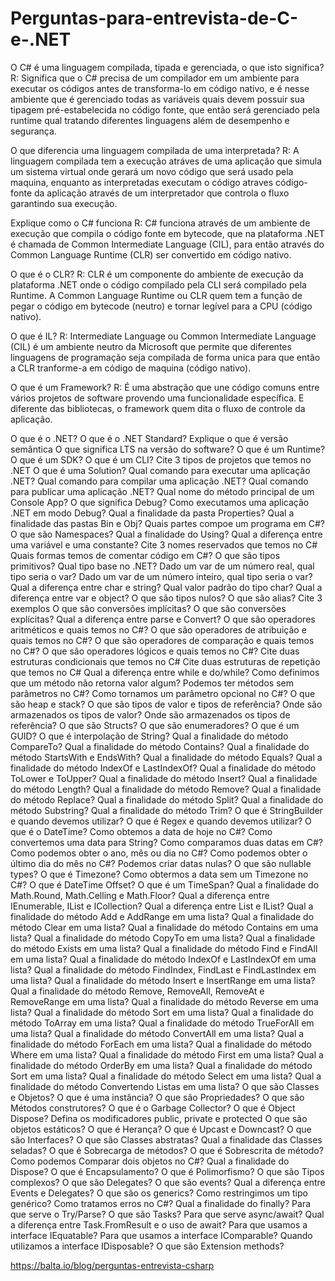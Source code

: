 # Perguntas-para-entrevista-de-C-e-.NET

O C# é uma linguagem compilada, tipada e gerenciada, o que isto significa?
    R: Significa que o C# precisa de um compilador em um ambiente para executar os códigos antes de transforma-lo em código nativo, e é nesse ambiente que é gerenciado todas as variáveis quais devem possuir sua tipagem pré-estabelecida no código fonte, que então será gerenciado pela runtime qual tratando diferentes linguagens além de desempenho e segurança.
        
O que diferencia uma linguagem compilada de uma interpretada?
    R: A linguagem compilada tem a execução atráves de uma aplicação que simula um sistema virtual onde gerará um novo código que será usado pela maquina, enquanto as interpretadas executam o código atraves código-fonte da aplicação através de um interpretador que controla o fluxo garantindo sua execução.
    
Explique como o C# funciona
    R: C# funciona através de um ambiente de execução que compila o código fonte em bytecode, que na plataforma .NET é chamada de Common Intermediate Language (CIL), para então através do Common Language Runtime (CLR) ser convertido em código nativo.
    
O que é o CLR?
    R: CLR é um componente do ambiente de execução da plataforma .NET onde o código compilado pela CLI será compilado pela Runtime. A Common Language Runtime ou CLR quem tem a função de pegar o código em bytecode (neutro) e tornar legível para a CPU (código nativo). 
    
O que é IL?
    R: Intermediate Language ou Common Intermediate Language (CIL) é um ambiente neutro da Microsoft que permite que diferentes linguagens de programação seja compilada de forma unica para que então a CLR tranforme-a em código de maquina (código nativo).
    
O que é um Framework?
    R: É uma abstração que une código comuns entre vários projetos de software provendo uma funcionalidade específica. E diferente das bibliotecas, o framework quem dita o fluxo de controle da aplicação.
    
O que é o .NET?
O que é o .NET Standard?
Explique o que é versão semântica
O que significa LTS na versão do software?
O que é um Runtime?
O que é um SDK?
O que é um CLI?
Cite 3 tipos de projetos que temos no .NET
O que é uma Solution?
Qual comando para executar uma aplicação .NET?
Qual comando para compilar uma aplicação .NET?
Qual comando para publicar uma aplicação .NET?
Qual nome do método principal de um Console App?
O que significa Debug?
Como executamos uma aplicação .NET em modo Debug?
Qual a finalidade da pasta Properties?
Qual a finalidade das pastas Bin e Obj?
Quais partes compoe um programa em C#?
O que são Namespaces?
Qual a finalidade do Using?
Qual a diferença entre uma variável e uma constante?
Cite 3 nomes reservados que temos no C#
Quais formas temos de comentar código em C#?
O que são tipos primitivos?
Qual tipo base no .NET?
Dado um var de um número real, qual tipo seria o var?
Dado um var de um número inteiro, qual tipo seria o var?
Qual a diferença entre char e string?
Qual valor padrão do tipo char?
Qual a diferença entre var e object?
O que são tipos nulos?
O que são alias? Cite 3 exemplos
O que são conversões implícitas?
O que são conversões explícitas?
Qual a diferença entre parse e Convert?
O que são operadores aritméticos e quais temos no C#?
O que são operadores de atribuição e quais temos no C#?
O que são operadores de comparação e quais temos no C#?
O que são operadores lógicos e quais temos no C#?
Cite duas estruturas condicionais que temos no C#
Cite duas estruturas de repetição que temos no C#
Qual a diferença entre while e do/while?
Como definimos que um método não retorna valor algum?
Podemos ter métodos sem parâmetros no C#?
Como tornamos um parâmetro opcional no C#?
O que são heap e stack?
O que são tipos de valor e tipos de referência?
Onde são armazenados os tipos de valor?
Onde são armazenados os tipos de referência?
O que são Structs?
O que são enumeradores?
O que é um GUID?
O que é interpolação de String?
Qual a finalidade do método CompareTo?
Qual a finalidade do método Contains?
Qual a finalidade do método StartsWith e EndsWith?
Qual a finalidade do método Equals?
Qual a finalidade do método IndexOf e LastIndexOf?
Qual a finalidade do método ToLower e ToUpper?
Qual a finalidade do método Insert?
Qual a finalidade do método Length?
Qual a finalidade do método Remove?
Qual a finalidade do método Replace?
Qual a finalidade do método Split?
Qual a finalidade do método Substring?
Qual a finalidade do método Trim?
O que é StringBuilder e quando devemos utilizar?
O que é Regex e quando devemos utilizar?
O que é o DateTime?
Como obtemos a data de hoje no C#?
Como convertemos uma data para String?
Como comparamos duas datas em C#?
Como podemos obter o ano, mês ou dia no C#?
Como podemos obter o último dia do mês no C#?
Podemos criar datas nulas?
O que são nullable types?
O que é Timezone?
Como obtermos a data sem um Timezone no C#?
O que é DateTime Offset?
O que é um TimeSpan?
Qual a finalidade do Math.Round, Math.Celling e Math.Floor?
Qual a diferença entre IEnumerable, IList e ICollection?
Qual a diferença entre List e IList?
Qual a finalidade do método Add e AddRange em uma lista?
Qual a finalidade do método Clear em uma lista?
Qual a finalidade do método Contains em uma lista?
Qual a finalidade do método CopyTo em uma lista?
Qual a finalidade do método Exists em uma lista?
Qual a finalidade do método Find e FindAll em uma lista?
Qual a finalidade do método IndexOf e LastIndexOf em uma lista?
Qual a finalidade do método FindIndex, FindLast e FindLastIndex em uma lista?
Qual a finalidade do método Insert e InsertRange em uma lista?
Qual a finalidade do método Remove, RemoveAll, RemoveAt e RemoveRange em uma lista?
Qual a finalidade do método Reverse em uma lista?
Qual a finalidade do método Sort em uma lista?
Qual a finalidade do método ToArray em uma lista?
Qual a finalidade do método TrueForAll em uma lista?
Qual a finalidade do método ConvertAll em uma lista?
Qual a finalidade do método ForEach em uma lista?
Qual a finalidade do método Where em uma lista?
Qual a finalidade do método First em uma lista?
Qual a finalidade do método OrderBy em uma lista?
Qual a finalidade do método Sort em uma lista?
Qual a finalidade do método Select em uma lista?
Qual a finalidade do método Convertendo Listas em uma lista?
O que são Classes e Objetos?
O que é uma instância?
O que são Propriedades?
O que são Métodos construtores?
O que é o Garbage Collector?
O que é Object Dispose?
Defina os modificadores public, private e protected
O que são objetos estáticos?
O que é Herança?
O que é Upcast e Downcast?
O que são Interfaces?
O que são Classes abstratas?
Qual a finalidade das Classes seladas?
O que é Sobrecarga de métodos?
O que é Sobrescrita de método?
Como podemos Comparar dois objetos no C#?
Qual a finalidade do Dispose?
O que é Encapsulamento?
O que é Polimorfismo?
O que são Tipos complexos?
O que são Delegates?
O que são events?
Qual a diferença entre Events e Delegates?
O que são os generics?
Como restringimos um tipo genérico?
Como tratamos erros no C#?
Qual a finalidade do finally?
Para que serve o Try/Parse?
O que são Tasks?
Para que serve async/await?
Qual a diferença entre Task.FromResult e o uso de await?
Para que usamos a interface IEquatable?
Para que usamos a interface IComparable?
Quando utilizamos a interface IDisposable?
O que são Extension methods?

https://balta.io/blog/perguntas-entrevista-csharp

